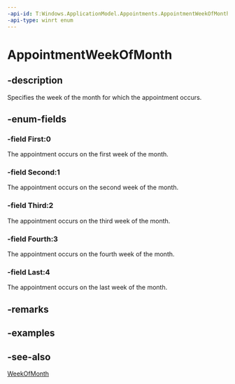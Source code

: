 ```yaml
---
-api-id: T:Windows.ApplicationModel.Appointments.AppointmentWeekOfMonth
-api-type: winrt enum
---
```


<!-- Enumeration syntax
public enum Windows.ApplicationModel.Appointments.AppointmentWeekOfMonth : int
-->

# AppointmentWeekOfMonth

## -description
Specifies the week of the month for which the appointment occurs.

## -enum-fields
### -field First:0
The appointment occurs on the first week of the month.

### -field Second:1
The appointment occurs on the second week of the month.

### -field Third:2
The appointment occurs on the third week of the month.

### -field Fourth:3
The appointment occurs on the fourth week of the month.

### -field Last:4
The appointment occurs on the last week of the month.


## -remarks

## -examples

## -see-also
[WeekOfMonth](appointmentrecurrence_weekofmonth.md)